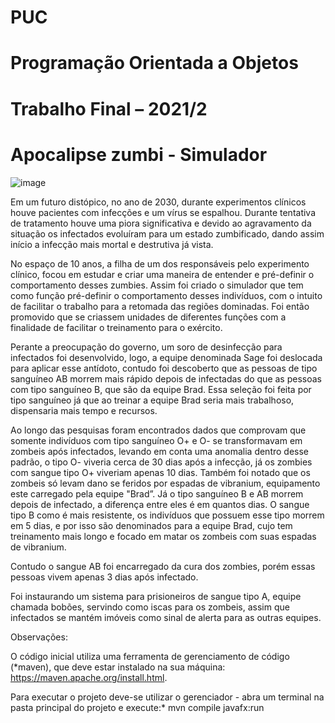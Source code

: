 # PUC
# Programação Orientada a Objetos
# Trabalho Final – 2021/2
# Apocalipse zumbi - Simulador

![image](https://user-images.githubusercontent.com/103264972/163031028-96c4652d-f2ac-4324-aca2-50c889a8c3aa.png)


Em um futuro distópico, no ano de 2030, durante experimentos clínicos houve 
pacientes com infecções e um vírus se espalhou. Durante tentativa de tratamento houve uma 
piora significativa e devido ao agravamento da situação os infectados evoluíram para um 
estado zumbificado, dando assim início a infecção mais mortal e destrutiva já vista. 

No espaço de 10 anos, a filha de um dos responsáveis pelo experimento clínico, focou 
em estudar e criar uma maneira de entender e pré-definir o comportamento desses zumbies. 
Assim foi criado o simulador que tem como função pré-definir o comportamento desses 
indivíduos, com o intuito de facilitar o trabalho para a retomada das regiões dominadas. Foi 
então promovido que se criassem unidades de diferentes funções com a finalidade de facilitar 
o treinamento para o exército. 

 Perante a preocupação do governo, um soro de desinfecção para infectados foi 
desenvolvido, logo, a equipe denominada Sage foi deslocada para aplicar esse antídoto, 
contudo foi descoberto que as pessoas de tipo sanguíneo AB morrem mais rápido depois de 
infectadas do que as pessoas com tipo sanguíneo B, que são da equipe Brad. 
 Essa seleção foi feita por tipo sanguíneo já que ao treinar a equipe Brad seria mais trabalhoso, 
dispensaria mais tempo e recursos. 

 Ao longo das pesquisas foram encontrados dados que comprovam que somente 
indivíduos com tipo sanguíneo O+ e O- se transformavam em zombeis após infectados, 
levando em conta uma anomalia dentro desse padrão, o tipo O- viveria cerca de 30 dias após a 
infecção, já os zombies com sangue tipo O+ viveriam apenas 10 dias. 
Também foi notado que os zombeis só levam dano se feridos por espadas de vibranium, 
equipamento este carregado pela equipe "Brad”. Já o tipo sanguíneo B e AB morrem depois de 
infectado, a diferença entre eles é em quantos dias. O sangue tipo B como é mais resistente, os 
indivíduos que possuem esse tipo morrem em 5 dias, e por isso são denominados para a 
equipe Brad, cujo tem treinamento mais longo e focado em matar os zombeis com suas 
espadas de vibranium. 

 Contudo o sangue AB foi encarregado da cura dos zombies, porém essas pessoas 
vivem apenas 3 dias após infectado. 

 Foi instaurando um sistema para prisioneiros de sangue tipo A, equipe chamada 
bobões, servindo como iscas para os zombeis, assim que infectados se mantém imóveis como 
sinal de alerta para as outras equipes. 

Observações:

 O código inicial utiliza uma ferramenta de gerenciamento de código (*maven), que deve estar instalado na sua máquina: https://maven.apache.org/install.html.

 Para executar o projeto deve-se utilizar o gerenciador - abra um terminal na pasta principal do projeto e execute:* mvn compile javafx:run
